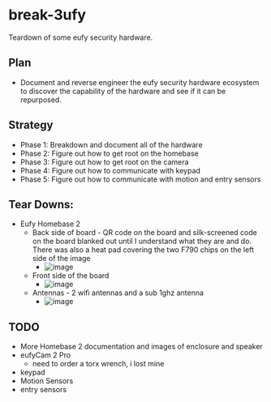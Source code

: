 # break-3ufy
Teardown of some eufy security hardware.

## Plan
* Document and reverse engineer the eufy security hardware ecosystem to discover the capability of the hardware and see if it can be repurposed.

## Strategy
* Phase 1: Breakdown and document all of the hardware
* Phase 2: Figure out how to get root on the homebase
* Phase 3: Figure out how to get root on the camera
* Phase 4: Figure out how to communicate with keypad
* Phase 5: Figure out how to communicate with motion and entry sensors

## Tear Downs:
* Eufy Homebase 2
  * Back side of board - QR code on the board and silk-screened code on the board blanked out until I understand what they are and do. There was also a heat pad covering the two F790 chips on the left side of the image
    * ![image](https://user-images.githubusercontent.com/24551292/205693042-9f17d4fc-c6f0-4b7c-86c1-0749efff6629.png)
  * Front side of the board
    * ![image](https://user-images.githubusercontent.com/24551292/205693593-df3b17c2-8f09-4bcd-a5ad-b39aab705ba7.png)
  * Antennas - 2 wifi antennas and a sub 1ghz antenna
    * ![image](https://user-images.githubusercontent.com/24551292/205694119-bc7ae86b-d507-4e78-b0f2-30ec0bb7e8bd.png)   

## TODO
* More Homebase 2 documentation and images of enclosure and speaker
* eufyCam 2 Pro
  * need to order a torx wrench, i lost mine
* keypad
* Motion Sensors
* entry sensors
